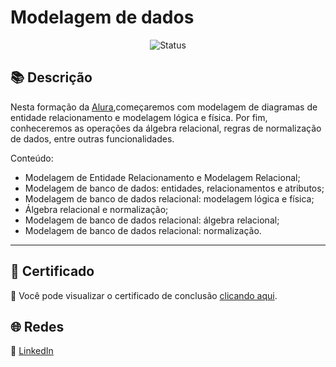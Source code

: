 # Modelagem de dados
<div align="center">

![Status](https://img.shields.io/badge/Status-Concluído-%2300C851)
</div>

## 📚 Descrição

Nesta formação da [Alura](https://cursos.alura.com.br/formacao-modelagem-dados-v697622),começaremos 
com modelagem de diagramas de entidade relacionamento e modelagem lógica e física. 
Por fim, conheceremos as operações da álgebra relacional, regras de normalização de dados, entre outras funcionalidades.

  Conteúdo:

- Modelagem de Entidade Relacionamento e Modelagem Relacional;
- Modelagem de banco de dados: entidades, relacionamentos e atributos;
- Modelagem de banco de dados relacional: modelagem lógica e física;
- Álgebra relacional e normalização;
- Modelagem de banco de dados relacional: álgebra relacional;
- Modelagem de banco de dados relacional: normalização.


---

## 📜 Certificado

🏅 Você pode visualizar o certificado de conclusão [clicando aqui](./certificado.pdf).


## 🌐 Redes

🔗 [LinkedIn](https://www.linkedin.com/in/diegommoreira-analista-dados) 

